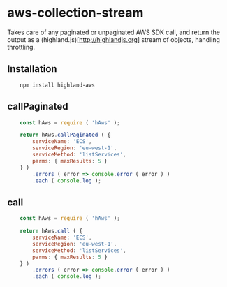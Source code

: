 # aws-collection-stream
Takes care of any paginated or unpaginated AWS SDK call, and return the output as a (highland.js)[http://highlandjs.org] stream of objects, handling throttling.

## Installation
```
    npm install highland-aws
```

## callPaginated
```js
    const hAws = require ( 'hAws' );

    return hAws.callPaginated ( {
        serviceName: 'ECS',
        serviceRegion: 'eu-west-1',
        serviceMethod: 'listServices',
        parms: { maxResults: 5 }
    } )
        .errors ( error => console.error ( error ) )
        .each ( console.log );
```

## call
```js
    const hAws = require ( 'hAws' );

    return hAws.call ( {
        serviceName: 'ECS',
        serviceRegion: 'eu-west-1',
        serviceMethod: 'listServices',
        parms: { maxResults: 5 }
    } )
        .errors ( error => console.error ( error ) )
        .each ( console.log );
```
